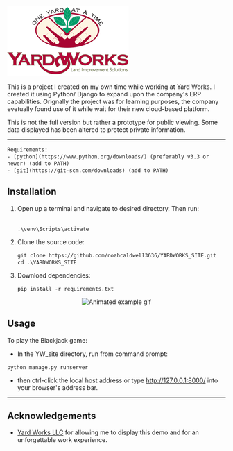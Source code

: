 ![Yard Works Logo](YW_site\static\photos\Logo.png)

This is a project I created on my own time while working at Yard Works. I created
it using Python/ Django to expand upon the company's ERP capabilities. Orignally
the project was for learning purposes, the company evetually found use of it
while wait for their new cloud-based platform.

This is not the full version but rather a prototype for public viewing. Some data
displayed has been altered to protect private information.

---

    Requirements:
    - [python](https://www.python.org/downloads/) (preferably v3.3 or newer) (add to PATH)
    - [git](https://git-scm.com/downloads) (add to PATH)
  

**Installation**
---
1. Open up a terminal and navigate to desired directory. Then run:
   <pre><code>
   .\venv\Scripts\activate</code></pre>
2. Clone the source code:
   <pre><code>git clone https://github.com/noahcaldwell3636/YARDWORKS_SITE.git
   cd .\YARDWORKS_SITE</code></pre>
3. Download dependencies:
   <pre><code>pip install -r requirements.txt</code></pre>
   
<p align="center">
    <img  src="YW_site\static\photos\YW_Demo.gif" alt="Animated example gif" height="350px" width="650px" >
</p>

**Usage**
---
To play the Blackjack game:
- In the YW_site directory, run from command prompt:
<pre><code>python manage.py runserver</code></pre>
- then ctrl-click the local host address or type http://127.0.0.1:8000/ into your browser's address bar.
---
**Acknowledgements**
---
+ [Yard Works LLC](https://yardworksva.com/) for allowing me to display this demo and for an unforgettable work experience.

